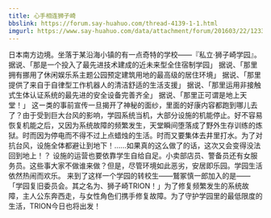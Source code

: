 ```yaml
---
title: 心手相连狮子崎
bbslink: https://forum.say-huahuo.com/thread-4139-1-1.html
imgurl: https://www.say-huahuo.com/data/attachment/forum/201603/22/123323d9yb8tqxxlt3x2le.jpg
---
```


日本南方边境。坐落于某沿海小镇的有一点奇特的学校——『私立·狮子崎学园』。
据说、「那是一个投入了最先进技术建成的近未来型全住宿制学园」
据说、「那里拥有挪用了休闲娱乐系主题公园预定建筑用地的最高级的居住环境」
据说、「那里提供了来自于自律型工作机器人的清洁舒适的生活支援」
据说、「那里运用非接触式生体认证系统的最先进的安全设备完善齐全」
据说、「那里正可谓是地上天堂！」
这ー类的事前宣传一旦揭开了神秘的面纱，里面的好康内容都跑到哪儿去了？由于受到巨大台风的影响，学园系统当机，大部分设施的机能停止。好不容易恢复机能之后，又因为系统故障的频繁发生，天堂瞬间堕落成了野外生存训练的炼狱。时而因为停电而不得不过上点蜡烛的生活。时而又要集体去井里打水。为了对抗台风，设施全体都避让到地下！……如果真的这么做了的话，这次又会变得没法回到地上！？
设施的运营也要依靠学生自给自足。小卖部店员、警备员还有女服务员。这些事大家不做谁来做？但是，尽管环境如此恶劣，安居即乐园。学园生活依然热闹而欢乐。
来到了这样一个学园的转校生——鷲冢慎一郎加入的是——
「学园复旧委员会。其之名为、狮子崎TRION！」为了修复频繁发生的系统故障，主人公东奔西走，与女性角色们携手修复故障。为了守护学园里的最低限度的生活，TRION今日也将出发！<!--more-->
